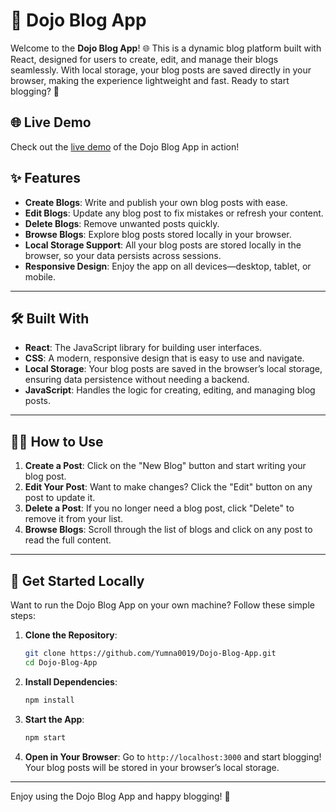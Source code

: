 # 📝 Dojo Blog App

Welcome to the **Dojo Blog App**! 🌐 This is a dynamic blog platform built with React, designed for users to create, edit, and manage their blogs seamlessly. With local storage, your blog posts are saved directly in your browser, making the experience lightweight and fast. Ready to start blogging? 🎉

## 🌐 Live Demo

Check out the [live demo](https://dojo-blog-app-react.netlify.app/) of the Dojo Blog App in action!

## ✨ Features

- **Create Blogs**: Write and publish your own blog posts with ease.
- **Edit Blogs**: Update any blog post to fix mistakes or refresh your content.
- **Delete Blogs**: Remove unwanted posts quickly.
- **Browse Blogs**: Explore blog posts stored locally in your browser.
- **Local Storage Support**: All your blog posts are stored locally in the browser, so your data persists across sessions.
- **Responsive Design**: Enjoy the app on all devices—desktop, tablet, or mobile.

---

## 🛠️ Built With

- **React**: The JavaScript library for building user interfaces.
- **CSS**: A modern, responsive design that is easy to use and navigate.
- **Local Storage**: Your blog posts are saved in the browser’s local storage, ensuring data persistence without needing a backend.
- **JavaScript**: Handles the logic for creating, editing, and managing blog posts.

---

## 🧑‍💻 How to Use

1. **Create a Post**: Click on the "New Blog" button and start writing your blog post.
2. **Edit Your Post**: Want to make changes? Click the "Edit" button on any post to update it.
3. **Delete a Post**: If you no longer need a blog post, click "Delete" to remove it from your list.
4. **Browse Blogs**: Scroll through the list of blogs and click on any post to read the full content.

---

## 🚀 Get Started Locally

Want to run the Dojo Blog App on your own machine? Follow these simple steps:

1. **Clone the Repository**:

   ```bash
   git clone https://github.com/Yumna0019/Dojo-Blog-App.git
   cd Dojo-Blog-App
   ```

2. **Install Dependencies**:

   ```bash
   npm install
   ```

3. **Start the App**:

   ```bash
   npm start
   ```

4. **Open in Your Browser**: Go to `http://localhost:3000` and start blogging! Your blog posts will be stored in your browser’s local storage.

---
Enjoy using the Dojo Blog App and happy blogging! 🎊
